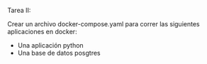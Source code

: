 Tarea II:

Crear un archivo docker-compose.yaml para correr las siguientes aplicaciones en docker:

- Una aplicación python
- Una base de datos posgtres

